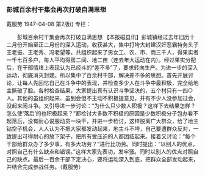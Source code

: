 ### 彭城百余村干集会再次打破自满思想
戴服劳
1947-04-08
第2版()
专栏：

　　彭城百余村干集会再次打破自满思想
    【本报磁县讯】彭城镇经过去年旧历十二月份开始至正二月份的深入运动，收获甚大，集中打垮大封建汉奸恶霸特务头子王老振、王老秀、冯老望等。共组织起来了男女工、农、市、商三千人，得果实者一千七百多户，每人平均得房二间、地二亩（连去年大运动在内）。经过果实分配后，在干部情绪上表现认为已经斗的“差不多”了，要求转向生产。为进一步的深入运动，彻底消灭封建。所以集中了百余村干部，解决差不多的思想。首先开展讨论，让每人先回忆自己在斗争中的表现，并检查多少人在斗争中最积极，完全给地主撕破了脸。各村检查结果，大家提出真有认识斗争坚决的，五个村只有一四○人。其他的虽组织起来、虽到会但不主动不积极提意见，并有不少人没参加过会，没起来闹斗争。又引导进一步讨论：“为什么只少数人积极？这样下去结果怎样？怎么使‘落后’的也积极起来？”都检讨大多数不积极的原因是少数积极分子包办看不起落后，没有耐心说服动员一块干，并进一步检讨，这样脱离广大群众，给了地主钻空子机会，人人认为不把大家都发动起来，地主斗不垮，自己要遭群众反对，一致提出可得耐心的放下架子，把所有受压迫的人都团结起来。接着又讨论：“每个干部给群众办了多少事，有多大功劳？”进行比功劳。同时提出：“以别人的优点，对照自己有什么缺点和错误。”这样大家先表功，发牢骚。同时以别人的优点对照自己的缺点。最后一百余干部下定决心，要将运动深入到底，把群众全部发动起来，并结合完成参战任务。（戴服劳）
